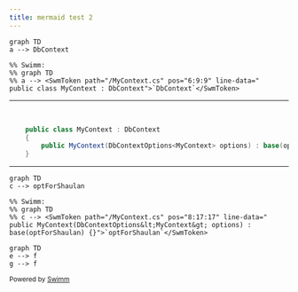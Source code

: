 ```yaml
---
title: mermaid test 2
---
```

```mermaid
graph TD
a --> DbContext

%% Swimm:
%% graph TD
%% a --> <SwmToken path="/MyContext.cs" pos="6:9:9" line-data="    public class MyContext : DbContext">`DbContext`</SwmToken>
```

<SwmSnippet path="/MyContext.cs" line="6">

---

&nbsp;

```c#
    public class MyContext : DbContext
    {
        public MyContext(DbContextOptions<MyContext> options) : base(optForShaulan) {}
    }
```

---

</SwmSnippet>

```mermaid
graph TD
c --> optForShaulan

%% Swimm:
%% graph TD
%% c --> <SwmToken path="/MyContext.cs" pos="8:17:17" line-data="        public MyContext(DbContextOptions&lt;MyContext&gt; options) : base(optForShaulan) {}">`optForShaulan`</SwmToken>
```

```mermaid
graph TD
e --> f
g --> f
```

<SwmMeta version="3.0.0" repo-id="Z2l0aHViJTNBJTNBY3NoYXJwLXNoYXVsLXRlc3QlM0ElM0Fzd2ltbWlv" repo-name="csharp-shaul-test"><sup>Powered by [Swimm](https://swimm-web-app.web.app/)</sup></SwmMeta>
